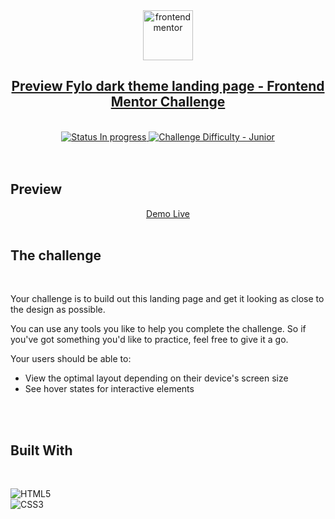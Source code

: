 <div align="center">
  <img src="https://www.frontendmentor.io/static/images/logo-mobile.svg" alt="frontendmentor" width="80">
  <br />
  <h2 align="center">
   <a href="https://www.frontendmentor.io/challenges/fylo-dark-theme-landing-page-5ca5f2d21e82137ec91a50fd"  target="_blank">
        Preview Fylo dark theme landing page - Frontend Mentor Challenge
    </a>
  </h2>
</div>
<br />
<!-- Badges -->
<div align="center">
  <!-- Status -->
  <a href="#">
    <img src="https://img.shields.io/badge/Status-In_Progress-yellow" alt="Status In progress">
  </a>

  <!-- Difficulty -->
  <a href="https://www.frontendmentor.io/challenges?difficulties=1"  target="_blank">
    <img src="https://img.shields.io/badge/Difficulty-Junior-green" alt="Challenge Difficulty - Junior">
  </a>
</div>
<br />
<br />

## **Preview**

<div align='center'>
  <a href="hhttps://clarerodev.github.io/fm-fylo-landing-page/" target="_blank">Demo Live</a>
</div>


<br>


## **The challenge**
<br />

Your challenge is to build out this landing page and get it looking as close to the design as possible.

You can use any tools you like to help you complete the challenge. So if you've got something you'd like to practice, feel free to give it a go.

Your users should be able to:

- View the optimal layout depending on their device's screen size
- See hover states for interactive elements


<br />
<br />


## **Built With**

<br />

![HTML5](https://img.shields.io/badge/html5-%23E34F26.svg?logo=html5&logoColor=white)   
![CSS3](https://img.shields.io/badge/css3-%231572B6.svg?logo=css3&logoColor=white) 

<br>


